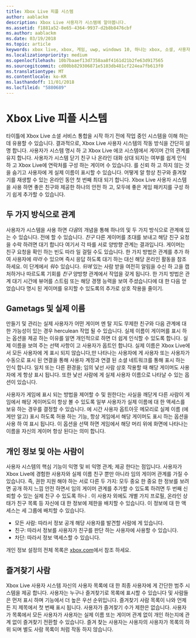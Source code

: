 ```yaml
---
title: Xbox Live 피플 시스템
author: aablackm
description: Xbox Live 사용자가 시스템에 알아봅니다.
ms.assetid: f1881a52-8e65-4364-9937-d2b8b8476cbf
ms.author: aablackm
ms.date: 03/19/2018
ms.topic: article
keywords: xbox live, xbox, 게임, uwp, windows 10, 하나는 xbox, 소셜, 사용자가 시스템, 친구
ms.localizationpriority: medium
ms.openlocfilehash: 10b7baaef13d7358aa8f4161d21b2fe63d917565
ms.sourcegitcommit: cd00bb829306871e5103db481cf224ea7fb613f0
ms.translationtype: MT
ms.contentlocale: ko-KR
ms.lasthandoff: 11/01/2018
ms.locfileid: "5880689"
---
```

# <a name="xbox-live-people-system"></a>Xbox Live 피플 시스템

타이틀에 Xbox Live 소셜 서비스 통합을 시작 하기 전에 작업 중인 시스템을 이해 하는 데 유용할 수 있습니다. 결과적으로, Xbox Live 사용자 시스템의 작동 방식을 간단히 설명 합니다. 사용자가 시스템 명시 하 고 Xbox Live 에코 시스템에서 게이머 간의 관계를 유지 합니다. 사용자가 시스템 닫기 친구 나 온라인 대화 상대 되지는 여부를 쉽게 인식 하 고 Xbox Live에 연락처를 구성 하는 게이머 수 있습니다. 를 신뢰 하 고 하지 않는 것을 숨기고 사용자에 게 실제 이름이 표시할 수 있습니다. 어떻게 알 항상 친구와 즐겨찾기를 재생할 수 있는 온라인 동안 첫 번째 최대 되기 합니다. Xbox Live 사용자 시스템을 사용 하면 좋은 친구와 제공한 하나의 안전 하 고, 모두에 좋은 게임 패키지를 구성 하기 쉽게 추가할 수 있습니다.

## <a name="one-and-two-way-relationships"></a>두 가지 방식으로 관계

사용자가 시스템을 사용 하면 *다음*의 개념을 통해 하나의 및 두 가지 방식으로 관계에 있는 수 있습니다. 전에 할 수 있습니다. *친구* 다른 게이머를 초대를 보내고 해당 친구 요청을 수락 하려면 대기 합니다 여기서 각 따를 서로 양방향 관계는 결과입니다. 게이머는 친구 요청을 확인 하는 빈도 따라 일 걸릴 수도 있습니다. 한 가지 방법은 관계를 추가 하 여 사용자에 *따라* 수 있으며 즉시 응답 하도록 대기 하는 대신 해당 온라인 활동을 참조 하세요. 이 단계에서 *워*수 있습니다. *뒤에* 있는 사람 받을 여전히 알림을 수신 하 고을 캡처하거나 따르도록 기회를 *친구* 양방향 관계에서 작업을 갖게 됩니다. 한 가지 방법은 관계 대기 시간에 뷰어를 스트림 또는 해당 경쟁 능력을 보여 주셨습니다에 대 한 다음 얻었습니다 명시 된 게이머를 유지할 수 있도록의 추가로 상호 작용을 줄이기.

## <a name="gametags-and-real-names"></a>Gametags 및 실제 이름

만들기 및 관리는 실제 사용자가 어떤 게이머 멘 탈 지도 무제한 친구와 다음 관계에 대 한 가능성이 있는 경우 herculean 작업 될 수 있습니다. 실제 이름이 게이머를 표시 하는 옵션을 제공 하는 이유를 알면 개인적으로 하면 더 쉽게 인식할 수 있도록 합니다. 실제 이름을 보여 주는 선택 사항이 고 사용자가 옵트인 합니다. 실제 이름은 Xbox Live에서 모든 사용자에 게 표시 되지 않습니다,만 나타나는 사용자에 게 사용자 또는 사용자가 수동으로 표시 된 연결을 통해 사용자 계정과 연결 된 소셜 네트워크를 통해 표시 하는 인식 합니다. 일치 또는 다른 환경을; 임의 낯선 사람 상호 작용할 때 해당 게이머도 사용자에 게 항상 표시 됩니다. 또한 낯선 사람에 게 실제 사용자 이름으로 나타날 수 있는 옵션이 있습니다.

사용자가 게임에 표시 되는 방법을 제어할 수 및 원한다는 사실을 깨닫게 다른 사람이 게임에서 해당 게이머도이 항상 볼 수 있도록 일부 사용자가 실제 이름에 대 한 액세스를 보유 하는 경우를 결정할 수 있습니다. 에 시간 사용자 옵트아웃 메모리로 실제 이름 (에게만 알고) 표시 하도록 허용 하는 기능, 항상 게임에서 해당 게이머도 표시 하는 옵션을 사용 하 여 표시 됩니다. 이 옵션을 선택 하면 게임에서 해당 머리 위에 화면에 나타나는 이름을 자신의 게이머 항상 된다는 의미 합니다.

## <a name="privacy-and-people-i-know"></a>개인 정보 및 아는 사람이

사용자 시스템의 핵심 기능이 익명 및 비 익명 관계; 제공 한다는 점입니다. 사용자가 Xbox Live에 경험한 사용자와 실제 이름 친구 뿐만 아니라 임의 게이머 관계를 가질 수 있습니다. 즉, 권한 지원 해야 하는 서로 다른 두 가지: 모두 중요 한 중요 한 정보를 보려면 공개 하지 느낌 안전 하면서 임의 게이머 관계를 추가할 수 있도록 하려면 두 번째 신뢰할 수 있는 실제 친구 수 있도록 하나 .
이 사용자 외에도 개별 가지 프로필, 온라인 상태가 친구 목록 등 자신에 대 한 정보에 제한을 배치할 수 있습니다. 이 정보에 대 한 액세스는 세 그룹에 배치할 수 있습니다.

- 모든 사람: 따라서 정보 공개 해당 사용자를 발견할 사람에 게 있습니다.
- 친구: 따라서 정보를 사용자가 친구를 판단 하는 사용자에 사용할 수 있습니다.
- 차단: 따라서 정보 액세스할 수 있습니다.

개인 정보 설정의 전체 목록은 [xbox.com](https://account.xbox.com/Settings)에서 참조 하세요.

## <a name="favorite-people"></a>즐겨찾기 사람

Xbox Live 사용자 시스템 자신의 사용자 목록에 대 한 최종 사용자에 게 간단한 범주 시스템을 제공 합니다. 사용자는 누구나 즐겨찾기로 목록에 표시할 수 있습니다 및 사람들은 먼저 표시 하며 기능에서 더 높은 우선 순위입니다. 즐겨찾기 사람 목록이 나와 언제 든 지 제목에서 첫 번째 표시 됩니다. 사용자가 즐겨찾기 수가 제한은 없습니다. 사용자가 목록에서 모든 사용자가 사용자는 실제 이름 또는 게이머 관계 없이 개인 하는지에 관계 없이 즐겨찾기 전환할 수 있습니다. 즐겨 찾는 사용자는 사용자의 사용자가 목록의 하위 되며 별도 사람 목록이 처럼 작동 하지 않습니다.